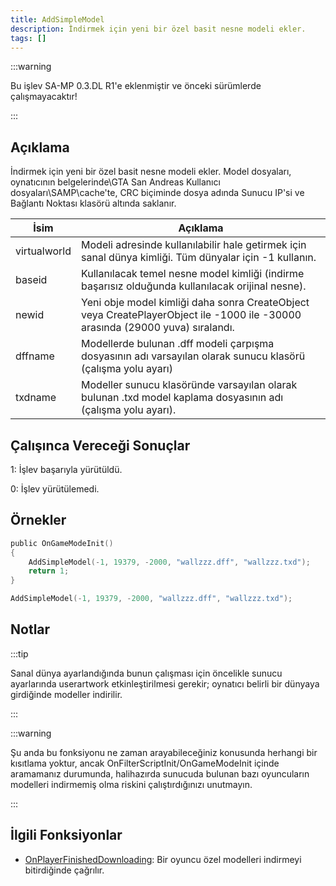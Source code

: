 ```yaml
---
title: AddSimpleModel
description: İndirmek için yeni bir özel basit nesne modeli ekler.
tags: []
---
```


:::warning

Bu işlev SA-MP 0.3.DL R1'e eklenmiştir ve önceki sürümlerde çalışmayacaktır!

:::

## Açıklama

İndirmek için yeni bir özel basit nesne modeli ekler. Model dosyaları, oynatıcının belgelerinde\GTA San Andreas Kullanıcı dosyaları\SAMP\cache'te, CRC biçiminde dosya adında Sunucu IP'si ve Bağlantı Noktası klasörü altında saklanır.

| İsim         | Açıklama                                                                                                                      |
| ------------ | ----------------------------------------------------------------------------------------------------------------------------- |
| virtualworld | Modeli adresinde kullanılabilir hale getirmek için sanal dünya kimliği. Tüm dünyalar için -1 kullanın.                        |
| baseid       | Kullanılacak temel nesne model kimliği (indirme başarısız olduğunda kullanılacak orijinal nesne).                             |
| newid        | Yeni obje model kimliği daha sonra CreateObject veya CreatePlayerObject ile -1000 ile -30000 arasında (29000 yuva) sıralandı. |
| dffname      | Modellerde bulunan .dff modeli çarpışma dosyasının adı varsayılan olarak sunucu klasörü (çalışma yolu ayarı)                  |
| txdname      | Modeller sunucu klasöründe varsayılan olarak bulunan .txd model kaplama dosyasının adı (çalışma yolu ayarı).                  |

## Çalışınca Vereceği Sonuçlar

1: İşlev başarıyla yürütüldü.

0: İşlev yürütülemedi.

## Örnekler

```c
public OnGameModeInit()
{
    AddSimpleModel(-1, 19379, -2000, "wallzzz.dff", "wallzzz.txd");
    return 1;
}
```

```c
AddSimpleModel(-1, 19379, -2000, "wallzzz.dff", "wallzzz.txd");
```

## Notlar

:::tip

Sanal dünya ayarlandığında bunun çalışması için öncelikle sunucu ayarlarında userartwork etkinleştirilmesi gerekir; oynatıcı belirli bir dünyaya girdiğinde modeller indirilir.

:::

:::warning

Şu anda bu fonksiyonu ne zaman arayabileceğiniz konusunda herhangi bir kısıtlama yoktur, ancak OnFilterScriptInit/OnGameModeInit içinde aramamanız durumunda, halihazırda sunucuda bulunan bazı oyuncuların modelleri indirmemiş olma riskini çalıştırdığınızı unutmayın.

:::

## İlgili Fonksiyonlar

- [OnPlayerFinishedDownloading](../callbacks/OnPlayerFinishedDownloading.md): Bir oyuncu özel modelleri indirmeyi bitirdiğinde çağrılır.
